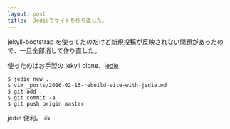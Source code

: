 ```yaml
---
layout: post
title:  Jedieでサイトを作り直した。
---
```

jekyll-bootstrap を使ってたのだけど新規投稿が反映されない問題があったので、一旦全部消して作り直した。

使ったのはお手製の jekyll clone、[jedie](https://github.com/mattn/jedie)

```shell
$ jedie new .
$ vim _posts/2016-02-15-rebuild-site-with-jedie.md
$ git add .
$ git commit -a
$ git push origin master
```

jedie 便利。 :+1:
